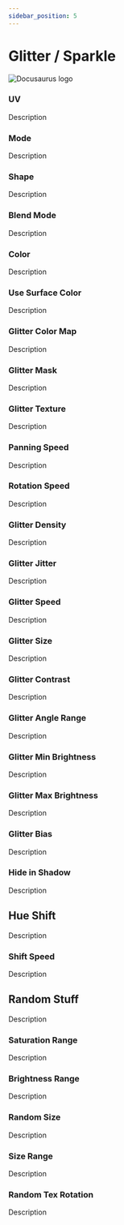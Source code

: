 ```yaml
---
sidebar_position: 5
---
```


# Glitter / Sparkle

![Docusaurus logo](/img/CirclelogoBig.png)

### UV

Description

### Mode

Description

### Shape

Description

### Blend Mode

Description

### Color

Description

### Use Surface Color

Description

### Glitter Color Map

Description

### Glitter Mask

Description

### Glitter Texture

Description

### Panning Speed

Description

### Rotation Speed

Description

### Glitter Density

Description

### Glitter Jitter

Description

### Glitter Speed

Description

### Glitter Size

Description

### Glitter Contrast

Description

### Glitter Angle Range

Description

### Glitter Min Brightness

Description

### Glitter Max Brightness

Description

### Glitter Bias

Description

### Hide in Shadow

Description

## Hue Shift

Description

### Shift Speed

Description

## Random Stuff

Description

### Saturation Range

Description

### Brightness Range

Description

### Random Size

Description

### Size Range

Description

### Random Tex Rotation

Description